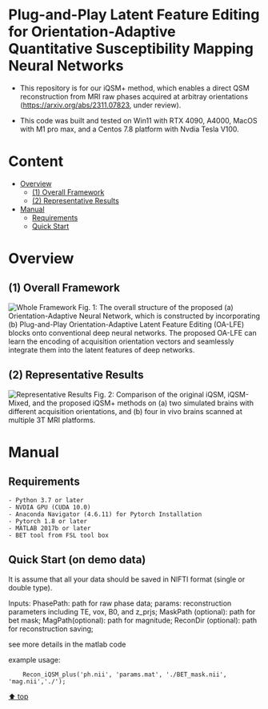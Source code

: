 # Plug-and-Play Latent Feature Editing for Orientation-Adaptive Quantitative Susceptibility Mapping Neural Networks

- This repository is for our iQSM+ method, which enables a direct QSM reconstruction from MRI raw phases acquired at arbitray orientations (https://arxiv.org/abs/2311.07823, under review). 

* This code was built and tested on Win11 with RTX 4090, A4000, MacOS with M1 pro max, and a Centos 7.8 platform with Nvdia Tesla V100. 

# Content

- [ Overview](#head1)
  - [(1) Overall Framework](#head2)
  - [(2) Representative Results](#head3)
- [ Manual](#head4)
  - [Requirements](#head5)
  - [Quick Start](#head6)

# <span id="head1"> Overview </span>

## <span id="head2">(1) Overall Framework </span>

![Whole Framework](https://github.com/sunhongfu/deepMRI/blob/master/iQSM_Plus/figs/fig1.png)
Fig. 1: The overall structure of the proposed (a) Orientation-Adaptive Neural Network, which is constructed by incorporating (b) Plug-and-Play Orientation-Adaptive Latent Feature Editing (OA-LFE) blocks onto conventional deep neural networks. The proposed OA-LFE can learn the encoding of acquisition orientation vectors and seamlessly integrate them into the latent features of deep networks.

## <span id="head3">(2) Representative Results </span>

![Representative Results](https://github.com/sunhongfu/deepMRI/blob/master/iQSM_Plus/figs/fig3.png)
Fig. 2: Comparison of the original iQSM, iQSM-Mixed, and the proposed iQSM+ methods on (a) two simulated brains with different acquisition orientations, and (b) four in vivo brains scanned at multiple 3T MRI platforms. 

# <span id="head4"> Manual </span>

## <span id="head5"> Requirements </span>

    - Python 3.7 or later
    - NVDIA GPU (CUDA 10.0)
    - Anaconda Navigator (4.6.11) for Pytorch Installation
    - Pytorch 1.8 or later
    - MATLAB 2017b or later
    - BET tool from FSL tool box

## <span id="head6"> Quick Start (on demo data) </span>

It is assume that all your data should be saved in NIFTI format (single or double type). 

Inputs: 
PhasePath: path for raw phase data;
params: reconstruction parameters including TE, vox, B0, and z_prjs;
MaskPath (optional): path for bet mask;
MagPath(optional): path for magnitude;
ReconDir (optional): path for reconstruction saving;

see more details in the matlab code

example usage:
```
    Recon_iQSM_plus('ph.nii', 'params.mat', './BET_mask.nii', 'mag.nii','./');
```

[⬆ top](#readme)
